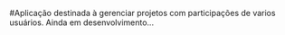 #Aplicação destinada à gerenciar projetos com participações de varios usuários.
Ainda em desenvolvimento...




